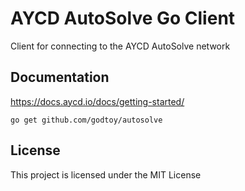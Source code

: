 # AYCD AutoSolve Go Client

Client for connecting to the AYCD AutoSolve network

## Documentation

https://docs.aycd.io/docs/getting-started/

``` shell
go get github.com/godtoy/autosolve
```

## License

This project is licensed under the MIT License

